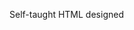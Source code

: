 Self-taught HTML designed
              
 
 
 
      
 
 
                                                                                                                                                                                                                                               